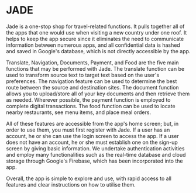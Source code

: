 # JADE

Jade is a one-stop shop for travel-related functions. It pulls together all of the apps that
one would use when visiting a new country under one roof. It helps to keep the app secure
since it eliminates the need to communicate information between numerous apps, and
all confidential data is hashed and saved in Google's database, which is not directly
accessible by the app.

Translate, Navigation, Documents, Payment, and Food are the five main functions that
may be performed with Jade. The translate function can be used to transform source text
to target text based on the user's preferences. The navigation feature can be used to
determine the best route between the source and destination sites. The document
function allows you to upload/store all of your key documents and then retrieve them as
needed. Wherever possible, the payment function is employed to complete digital
transactions. The food function can be used to locate nearby restaurants, see menu items,
and place meal orders.

All of these features are accessible from the app's home screen; but, in order to use them,
you must first register with Jade. If a user has an account, he or she can use the login
screen to access the app. If a user does not have an account, he or she must establish one
on the sign-up screen by giving basic information. We undertake authentication activities
and employ many functionalities such as the real-time database and cloud storage
through Google's Firebase, which has been incorporated into the app.

Overall, the app is simple to explore and use, with rapid access to all features and clear
instructions on how to utilise them.
